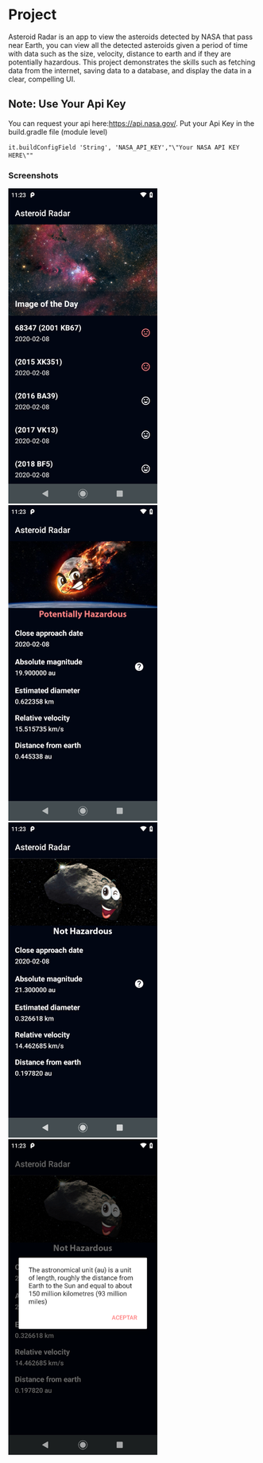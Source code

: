 # Project
Asteroid Radar is an app to view the asteroids detected by NASA that pass near Earth, you can view all the detected asteroids given a period of time with data such as the size, velocity, distance to earth and if they are potentially hazardous. This project demonstrates the skills such as fetching data from the internet, saving data to a database, and display the data in a clear, compelling UI.

## Note: Use Your Api Key
You can request your api here:https://api.nasa.gov/.
 Put your Api Key in the  build.gradle file (module level)
```
it.buildConfigField 'String', 'NASA_API_KEY',"\"Your NASA API KEY HERE\""
```

### Screenshots

<p float="left">
  <img src="screenshots/screen_1.png" width="300" />
  <img src="screenshots/screen_2.png" width="300" /> 
  <img src="screenshots/screen_3.png" width="300" />
  <img src="screenshots/screen_4.png" width="300" />
</p>




